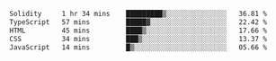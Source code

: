 <!--START_SECTION:waka-->

```txt
Solidity     1 hr 34 mins    █████████▒░░░░░░░░░░░░░░░   36.81 %
TypeScript   57 mins         █████▓░░░░░░░░░░░░░░░░░░░   22.42 %
HTML         45 mins         ████▒░░░░░░░░░░░░░░░░░░░░   17.66 %
CSS          34 mins         ███▒░░░░░░░░░░░░░░░░░░░░░   13.37 %
JavaScript   14 mins         █▒░░░░░░░░░░░░░░░░░░░░░░░   05.66 %
```

<!--END_SECTION:waka-->